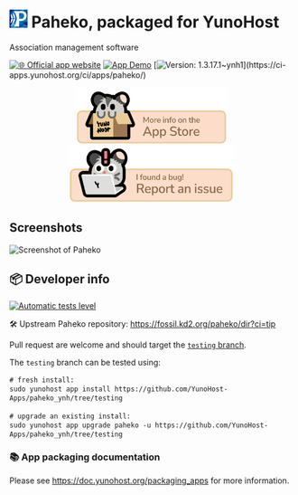 <!--
N.B.: This README was automatically generated by <https://github.com/YunoHost/apps_tools/blob/main/readme_generator>
It shall NOT be edited by hand.
-->

<h1>
  <img src="https://raw.githubusercontent.com/YunoHost/apps/main/logos/paheko.png" width="32px" alt="Logo of Paheko">
  Paheko, packaged for YunoHost
</h1>

Association management software

[![🌐 Official app website](https://img.shields.io/badge/Official_app_website-darkgreen?style=for-the-badge)](https://paheko.cloud)
[![App Demo](https://img.shields.io/badge/App_Demo-blue?style=for-the-badge)](https://paheko.cloud/essai/)
[![Version: 1.3.17.1~ynh1](https://img.shields.io/badge/Version-1.3.17.1~ynh1-rgb(18,138,11)?style=for-the-badge)](https://ci-apps.yunohost.org/ci/apps/paheko/)

<div align="center">
<a href="https://apps.yunohost.org/app/paheko"><img height="100px" src="https://github.com/YunoHost/yunohost-artwork/raw/refs/heads/main/badges/neopossum-badges/badge_more_info_on_the_appstore.svg"/></a>
<a href="https://github.com/YunoHost-Apps/paheko_ynh/issues"><img height="100px" src="https://github.com/YunoHost/yunohost-artwork/raw/refs/heads/main/badges/neopossum-badges/badge_report_an_issue.svg"/></a>
</div>


## Screenshots
![Screenshot of Paheko](./doc/screenshots/screenshot.png)

## 📦 Developer info

[![Automatic tests level](https://apps.yunohost.org/badge/cilevel/paheko)](https://ci-apps.yunohost.org/ci/apps/paheko/)

🛠️ Upstream Paheko repository: <https://fossil.kd2.org/paheko/dir?ci=tip>

Pull request are welcome and should target the [`testing` branch](https://github.com/YunoHost-Apps/paheko_ynh/tree/testing).

The `testing` branch can be tested using:
```
# fresh install:
sudo yunohost app install https://github.com/YunoHost-Apps/paheko_ynh/tree/testing

# upgrade an existing install:
sudo yunohost app upgrade paheko -u https://github.com/YunoHost-Apps/paheko_ynh/tree/testing
```

### 📚 App packaging documentation

Please see <https://doc.yunohost.org/packaging_apps> for more information.